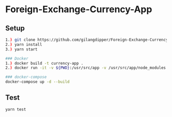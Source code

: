 # Foreign-Exchange-Currency-App

## Setup

``` bash
1.) git clone https://github.com/gilangdipper/Foreign-Exchange-Currency-App.git
2.) yarn install
3.) yarn start

### Docker
1.) docker build -t currency-app .
2.) docker run -it -v ${PWD}:/usr/src/app -v /usr/src/app/node_modules -p 3000:3000 --rm currency-app

### docker-compose
docker-compose up -d --build

```

## Test
``` bash
yarn test
```
